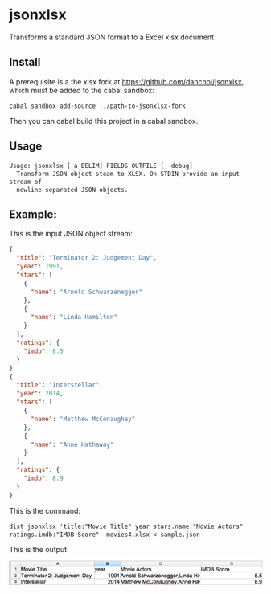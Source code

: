 # jsonxlsx

Transforms a standard JSON format to a Excel xlsx document

## Install

A prerequisite is a the xlsx fork at https://github.com/danchoi/jsonxlsx, which 
must be added to the cabal sandbox:

    cabal sandbox add-source ../path-to-jsonxlsx-fork

Then you can cabal build this project in a cabal sandbox.

## Usage

```
Usage: jsonxlsx [-a DELIM] FIELDS OUTFILE [--debug]
  Transform JSON object steam to XLSX. On STDIN provide an input stream of
  newline-separated JSON objects.
```

## Example: 

This is the input JSON object stream:

```json
{
  "title": "Terminator 2: Judgement Day",
  "year": 1991,
  "stars": [
    {
      "name": "Arnold Schwarzenegger"
    },
    {
      "name": "Linda Hamilton"
    }
  ],
  "ratings": {
    "imdb": 8.5
  }
}
{
  "title": "Interstellar",
  "year": 2014,
  "stars": [
    {
      "name": "Matthew McConaughey"
    },
    {
      "name": "Anne Hathaway"
    }
  ],
  "ratings": {
    "imdb": 8.9
  }
}
```

This is the command:

```
dist jsonxlsx 'title:"Movie Title" year stars.name:"Movie Actors" ratings.imdb:"IMDB Score"' movies4.xlsx < sample.json
```

This is the output:

![screen](https://raw.githubusercontent.com/danchoi/jsonxlsx/master/jsonxlsxscreen.png)

